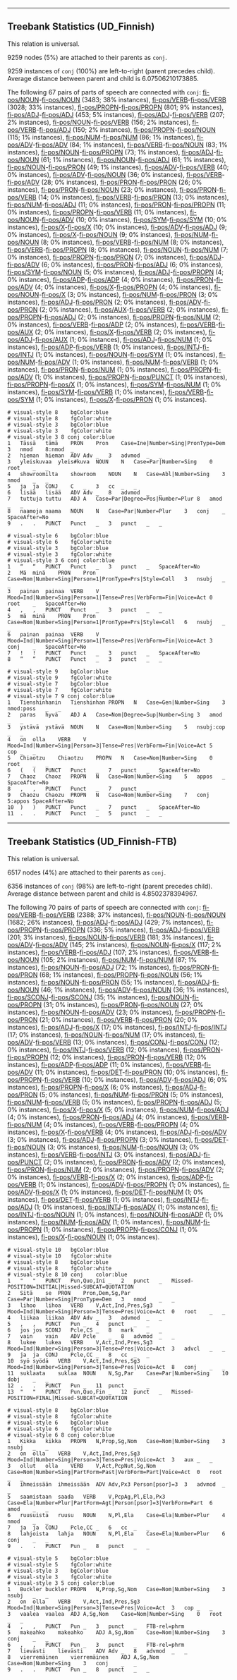 

--------------------------------------------------------------------------------

## Treebank Statistics (UD_Finnish)

This relation is universal.

9259 nodes (5%) are attached to their parents as `conj`.

9259 instances of `conj` (100%) are left-to-right (parent precedes child).
Average distance between parent and child is 6.07506210173885.

The following 67 pairs of parts of speech are connected with `conj`: [fi-pos/NOUN]()-[fi-pos/NOUN]() (3483; 38% instances), [fi-pos/VERB]()-[fi-pos/VERB]() (3028; 33% instances), [fi-pos/PROPN]()-[fi-pos/PROPN]() (801; 9% instances), [fi-pos/ADJ]()-[fi-pos/ADJ]() (453; 5% instances), [fi-pos/ADJ]()-[fi-pos/VERB]() (207; 2% instances), [fi-pos/NOUN]()-[fi-pos/VERB]() (156; 2% instances), [fi-pos/VERB]()-[fi-pos/ADJ]() (150; 2% instances), [fi-pos/PROPN]()-[fi-pos/NOUN]() (115; 1% instances), [fi-pos/NUM]()-[fi-pos/NUM]() (86; 1% instances), [fi-pos/ADV]()-[fi-pos/ADV]() (84; 1% instances), [fi-pos/VERB]()-[fi-pos/NOUN]() (83; 1% instances), [fi-pos/NOUN]()-[fi-pos/PROPN]() (73; 1% instances), [fi-pos/ADJ]()-[fi-pos/NOUN]() (61; 1% instances), [fi-pos/NOUN]()-[fi-pos/ADJ]() (61; 1% instances), [fi-pos/NOUN]()-[fi-pos/PRON]() (49; 1% instances), [fi-pos/ADV]()-[fi-pos/VERB]() (40; 0% instances), [fi-pos/ADV]()-[fi-pos/NOUN]() (36; 0% instances), [fi-pos/VERB]()-[fi-pos/ADV]() (28; 0% instances), [fi-pos/PRON]()-[fi-pos/PRON]() (26; 0% instances), [fi-pos/PRON]()-[fi-pos/NOUN]() (23; 0% instances), [fi-pos/PRON]()-[fi-pos/VERB]() (14; 0% instances), [fi-pos/VERB]()-[fi-pos/PRON]() (13; 0% instances), [fi-pos/NUM]()-[fi-pos/ADJ]() (11; 0% instances), [fi-pos/PRON]()-[fi-pos/PROPN]() (11; 0% instances), [fi-pos/PROPN]()-[fi-pos/VERB]() (11; 0% instances), [fi-pos/NOUN]()-[fi-pos/ADV]() (10; 0% instances), [fi-pos/SYM]()-[fi-pos/SYM]() (10; 0% instances), [fi-pos/X]()-[fi-pos/X]() (10; 0% instances), [fi-pos/ADV]()-[fi-pos/ADJ]() (9; 0% instances), [fi-pos/X]()-[fi-pos/NOUN]() (9; 0% instances), [fi-pos/NUM]()-[fi-pos/NOUN]() (8; 0% instances), [fi-pos/VERB]()-[fi-pos/NUM]() (8; 0% instances), [fi-pos/VERB]()-[fi-pos/PROPN]() (8; 0% instances), [fi-pos/NOUN]()-[fi-pos/NUM]() (7; 0% instances), [fi-pos/PROPN]()-[fi-pos/PRON]() (7; 0% instances), [fi-pos/ADJ]()-[fi-pos/ADV]() (6; 0% instances), [fi-pos/PRON]()-[fi-pos/ADJ]() (6; 0% instances), [fi-pos/SYM]()-[fi-pos/NOUN]() (5; 0% instances), [fi-pos/ADJ]()-[fi-pos/PROPN]() (4; 0% instances), [fi-pos/ADP]()-[fi-pos/ADP]() (4; 0% instances), [fi-pos/PRON]()-[fi-pos/ADV]() (4; 0% instances), [fi-pos/X]()-[fi-pos/PROPN]() (4; 0% instances), [fi-pos/NOUN]()-[fi-pos/X]() (3; 0% instances), [fi-pos/NUM]()-[fi-pos/PRON]() (3; 0% instances), [fi-pos/ADJ]()-[fi-pos/PRON]() (2; 0% instances), [fi-pos/ADV]()-[fi-pos/PRON]() (2; 0% instances), [fi-pos/AUX]()-[fi-pos/VERB]() (2; 0% instances), [fi-pos/PROPN]()-[fi-pos/ADJ]() (2; 0% instances), [fi-pos/PROPN]()-[fi-pos/NUM]() (2; 0% instances), [fi-pos/VERB]()-[fi-pos/ADP]() (2; 0% instances), [fi-pos/VERB]()-[fi-pos/AUX]() (2; 0% instances), [fi-pos/X]()-[fi-pos/VERB]() (2; 0% instances), [fi-pos/ADJ]()-[fi-pos/AUX]() (1; 0% instances), [fi-pos/ADJ]()-[fi-pos/NUM]() (1; 0% instances), [fi-pos/ADP]()-[fi-pos/VERB]() (1; 0% instances), [fi-pos/INTJ]()-[fi-pos/INTJ]() (1; 0% instances), [fi-pos/NOUN]()-[fi-pos/SYM]() (1; 0% instances), [fi-pos/NUM]()-[fi-pos/ADV]() (1; 0% instances), [fi-pos/NUM]()-[fi-pos/VERB]() (1; 0% instances), [fi-pos/PRON]()-[fi-pos/NUM]() (1; 0% instances), [fi-pos/PROPN]()-[fi-pos/ADV]() (1; 0% instances), [fi-pos/PROPN]()-[fi-pos/PUNCT]() (1; 0% instances), [fi-pos/PROPN]()-[fi-pos/X]() (1; 0% instances), [fi-pos/SYM]()-[fi-pos/NUM]() (1; 0% instances), [fi-pos/SYM]()-[fi-pos/VERB]() (1; 0% instances), [fi-pos/VERB]()-[fi-pos/SYM]() (1; 0% instances), [fi-pos/X]()-[fi-pos/PRON]() (1; 0% instances).


~~~ conllu
# visual-style 8	bgColor:blue
# visual-style 8	fgColor:white
# visual-style 3	bgColor:blue
# visual-style 3	fgColor:white
# visual-style 3 8 conj	color:blue
1	Tässä	tämä	PRON	Pron	Case=Ine|Number=Sing|PronType=Dem	3	nmod	8:nmod	_
2	hieman	hieman	ADV	Adv	_	3	advmod	_	_
3	yleiskuvaa	yleis#kuva	NOUN	N	Case=Par|Number=Sing	0	root	_	_
4	showroomilta	showroom	NOUN	N	Case=Abl|Number=Sing	3	nmod	_	_
5	ja	ja	CONJ	C	_	3	cc	_	_
6	lisää	lisää	ADV	Adv	_	8	advmod	_	_
7	tuttuja	tuttu	ADJ	A	Case=Par|Degree=Pos|Number=Plur	8	amod	_	_
8	naamoja	naama	NOUN	N	Case=Par|Number=Plur	3	conj	_	SpaceAfter=No
9	.	.	PUNCT	Punct	_	3	punct	_	_

~~~


~~~ conllu
# visual-style 6	bgColor:blue
# visual-style 6	fgColor:white
# visual-style 3	bgColor:blue
# visual-style 3	fgColor:white
# visual-style 3 6 conj	color:blue
1	“	“	PUNCT	Punct	_	3	punct	_	SpaceAfter=No
2	Mä	minä	PRON	Pron	Case=Nom|Number=Sing|Person=1|PronType=Prs|Style=Coll	3	nsubj	_	_
3	painan	painaa	VERB	V	Mood=Ind|Number=Sing|Person=1|Tense=Pres|VerbForm=Fin|Voice=Act	0	root	_	SpaceAfter=No
4	,	,	PUNCT	Punct	_	3	punct	_	_
5	mä	minä	PRON	Pron	Case=Nom|Number=Sing|Person=1|PronType=Prs|Style=Coll	6	nsubj	_	_
6	painan	painaa	VERB	V	Mood=Ind|Number=Sing|Person=1|Tense=Pres|VerbForm=Fin|Voice=Act	3	conj	_	SpaceAfter=No
7	!	!	PUNCT	Punct	_	3	punct	_	SpaceAfter=No
8	”	”	PUNCT	Punct	_	3	punct	_	_

~~~


~~~ conllu
# visual-style 9	bgColor:blue
# visual-style 9	fgColor:white
# visual-style 7	bgColor:blue
# visual-style 7	fgColor:white
# visual-style 7 9 conj	color:blue
1	Tienshinhanin	Tienshinhan	PROPN	N	Case=Gen|Number=Sing	3	nmod:poss	_	_
2	paras	hyvä	ADJ	A	Case=Nom|Degree=Sup|Number=Sing	3	amod	_	_
3	ystävä	ystävä	NOUN	N	Case=Nom|Number=Sing	5	nsubj:cop	_	_
4	on	olla	VERB	V	Mood=Ind|Number=Sing|Person=3|Tense=Pres|VerbForm=Fin|Voice=Act	5	cop	_	_
5	Chiaotzu	Chiaotzu	PROPN	N	Case=Nom|Number=Sing	0	root	_	_
6	(	(	PUNCT	Punct	_	7	punct	_	SpaceAfter=No
7	Chaoz	Chaoz	PROPN	N	Case=Nom|Number=Sing	5	appos	_	SpaceAfter=No
8	,	,	PUNCT	Punct	_	7	punct	_	_
9	Chaozu	Chaozu	PROPN	N	Case=Nom|Number=Sing	7	conj	5:appos	SpaceAfter=No
10	)	)	PUNCT	Punct	_	7	punct	_	SpaceAfter=No
11	.	.	PUNCT	Punct	_	5	punct	_	_

~~~




--------------------------------------------------------------------------------

## Treebank Statistics (UD_Finnish-FTB)

This relation is universal.

6517 nodes (4%) are attached to their parents as `conj`.

6356 instances of `conj` (98%) are left-to-right (parent precedes child).
Average distance between parent and child is 4.8502378394967.

The following 70 pairs of parts of speech are connected with `conj`: [fi-pos/VERB]()-[fi-pos/VERB]() (2388; 37% instances), [fi-pos/NOUN]()-[fi-pos/NOUN]() (1682; 26% instances), [fi-pos/ADJ]()-[fi-pos/ADJ]() (429; 7% instances), [fi-pos/PROPN]()-[fi-pos/PROPN]() (336; 5% instances), [fi-pos/ADJ]()-[fi-pos/VERB]() (201; 3% instances), [fi-pos/NOUN]()-[fi-pos/VERB]() (181; 3% instances), [fi-pos/ADV]()-[fi-pos/ADV]() (145; 2% instances), [fi-pos/NOUN]()-[fi-pos/X]() (117; 2% instances), [fi-pos/VERB]()-[fi-pos/ADJ]() (107; 2% instances), [fi-pos/VERB]()-[fi-pos/NOUN]() (105; 2% instances), [fi-pos/NUM]()-[fi-pos/NUM]() (87; 1% instances), [fi-pos/NOUN]()-[fi-pos/ADJ]() (72; 1% instances), [fi-pos/PRON]()-[fi-pos/PRON]() (68; 1% instances), [fi-pos/PROPN]()-[fi-pos/NOUN]() (56; 1% instances), [fi-pos/NOUN]()-[fi-pos/PRON]() (55; 1% instances), [fi-pos/ADJ]()-[fi-pos/NOUN]() (46; 1% instances), [fi-pos/ADV]()-[fi-pos/NOUN]() (36; 1% instances), [fi-pos/SCONJ]()-[fi-pos/SCONJ]() (35; 1% instances), [fi-pos/NOUN]()-[fi-pos/PROPN]() (31; 0% instances), [fi-pos/PRON]()-[fi-pos/NOUN]() (27; 0% instances), [fi-pos/NOUN]()-[fi-pos/ADV]() (23; 0% instances), [fi-pos/PROPN]()-[fi-pos/PRON]() (21; 0% instances), [fi-pos/VERB]()-[fi-pos/PRON]() (20; 0% instances), [fi-pos/ADJ]()-[fi-pos/X]() (17; 0% instances), [fi-pos/INTJ]()-[fi-pos/INTJ]() (17; 0% instances), [fi-pos/NOUN]()-[fi-pos/NUM]() (17; 0% instances), [fi-pos/ADV]()-[fi-pos/VERB]() (13; 0% instances), [fi-pos/CONJ]()-[fi-pos/CONJ]() (12; 0% instances), [fi-pos/INTJ]()-[fi-pos/VERB]() (12; 0% instances), [fi-pos/PRON]()-[fi-pos/PROPN]() (12; 0% instances), [fi-pos/PRON]()-[fi-pos/VERB]() (12; 0% instances), [fi-pos/ADP]()-[fi-pos/ADP]() (11; 0% instances), [fi-pos/VERB]()-[fi-pos/ADV]() (11; 0% instances), [fi-pos/DET]()-[fi-pos/PRON]() (10; 0% instances), [fi-pos/PROPN]()-[fi-pos/VERB]() (10; 0% instances), [fi-pos/ADV]()-[fi-pos/ADJ]() (6; 0% instances), [fi-pos/PROPN]()-[fi-pos/X]() (6; 0% instances), [fi-pos/ADJ]()-[fi-pos/PRON]() (5; 0% instances), [fi-pos/NUM]()-[fi-pos/PRON]() (5; 0% instances), [fi-pos/NUM]()-[fi-pos/VERB]() (5; 0% instances), [fi-pos/PROPN]()-[fi-pos/ADJ]() (5; 0% instances), [fi-pos/X]()-[fi-pos/X]() (5; 0% instances), [fi-pos/NUM]()-[fi-pos/ADJ]() (4; 0% instances), [fi-pos/PRON]()-[fi-pos/ADJ]() (4; 0% instances), [fi-pos/VERB]()-[fi-pos/NUM]() (4; 0% instances), [fi-pos/VERB]()-[fi-pos/PROPN]() (4; 0% instances), [fi-pos/X]()-[fi-pos/VERB]() (4; 0% instances), [fi-pos/ADJ]()-[fi-pos/ADV]() (3; 0% instances), [fi-pos/ADJ]()-[fi-pos/PROPN]() (3; 0% instances), [fi-pos/DET]()-[fi-pos/NOUN]() (3; 0% instances), [fi-pos/NUM]()-[fi-pos/NOUN]() (3; 0% instances), [fi-pos/VERB]()-[fi-pos/INTJ]() (3; 0% instances), [fi-pos/ADJ]()-[fi-pos/PUNCT]() (2; 0% instances), [fi-pos/PRON]()-[fi-pos/ADV]() (2; 0% instances), [fi-pos/PRON]()-[fi-pos/NUM]() (2; 0% instances), [fi-pos/PROPN]()-[fi-pos/ADV]() (2; 0% instances), [fi-pos/VERB]()-[fi-pos/X]() (2; 0% instances), [fi-pos/ADP]()-[fi-pos/VERB]() (1; 0% instances), [fi-pos/ADV]()-[fi-pos/PROPN]() (1; 0% instances), [fi-pos/ADV]()-[fi-pos/X]() (1; 0% instances), [fi-pos/DET]()-[fi-pos/NUM]() (1; 0% instances), [fi-pos/DET]()-[fi-pos/VERB]() (1; 0% instances), [fi-pos/INTJ]()-[fi-pos/ADJ]() (1; 0% instances), [fi-pos/INTJ]()-[fi-pos/ADV]() (1; 0% instances), [fi-pos/INTJ]()-[fi-pos/NOUN]() (1; 0% instances), [fi-pos/NOUN]()-[fi-pos/ADP]() (1; 0% instances), [fi-pos/NUM]()-[fi-pos/ADV]() (1; 0% instances), [fi-pos/NUM]()-[fi-pos/PROPN]() (1; 0% instances), [fi-pos/PROPN]()-[fi-pos/CONJ]() (1; 0% instances), [fi-pos/X]()-[fi-pos/NOUN]() (1; 0% instances).


~~~ conllu
# visual-style 10	bgColor:blue
# visual-style 10	fgColor:white
# visual-style 8	bgColor:blue
# visual-style 8	fgColor:white
# visual-style 8 10 conj	color:blue
1	"	"	PUNCT	Pun,Quo,Ini	_	2	punct	_	Missed-POSITION=INITIAL|Missed-SUBCAT=QUOTATION
2	Sitä	se	PRON	Pron,Dem,Sg,Par	Case=Par|Number=Sing|PronType=Dem	3	nmod	_	_
3	lihoo	lihoa	VERB	V,Act,Ind,Pres,Sg3	Mood=Ind|Number=Sing|Person=3|Tense=Pres|Voice=Act	0	root	_	_
4	liikaa	liikaa	ADV	Adv	_	3	advmod	_	_
5	,	,	PUNCT	Pun	_	4	punct	_	_
6	jos	jos	SCONJ	Pcle,CS	_	8	mark	_	_
7	vain	vain	ADV	Pcle	_	8	advmod	_	_
8	lukee	lukea	VERB	V,Act,Ind,Pres,Sg3	Mood=Ind|Number=Sing|Person=3|Tense=Pres|Voice=Act	3	advcl	_	_
9	ja	ja	CONJ	Pcle,CC	_	8	cc	_	_
10	syö	syödä	VERB	V,Act,Ind,Pres,Sg3	Mood=Ind|Number=Sing|Person=3|Tense=Pres|Voice=Act	8	conj	_	_
11	suklaata	suklaa	NOUN	N,Sg,Par	Case=Par|Number=Sing	10	dobj	_	_
12	.	.	PUNCT	Pun	_	11	punct	_	_
13	"	"	PUNCT	Pun,Quo,Fin	_	12	punct	_	Missed-POSITION=FINAL|Missed-SUBCAT=QUOTATION

~~~


~~~ conllu
# visual-style 8	bgColor:blue
# visual-style 8	fgColor:white
# visual-style 6	bgColor:blue
# visual-style 6	fgColor:white
# visual-style 6 8 conj	color:blue
1	Kikka	kikka	PROPN	N,Prop,Sg,Nom	Case=Nom|Number=Sing	3	nsubj	_	_
2	on	olla	VERB	V,Act,Ind,Pres,Sg3	Mood=Ind|Number=Sing|Person=3|Tense=Pres|Voice=Act	3	aux	_	_
3	ollut	olla	VERB	V,Act,PcpNut,Sg,Nom	Case=Nom|Number=Sing|PartForm=Past|VerbForm=Part|Voice=Act	0	root	_	_
4	ihmeissään	ihmeissään	ADV	Adv,Px3	Person[psor]=3	3	advmod	_	_
5	saamistaan	saada	VERB	V,PcpAg,Pl,Ela,Px3	Case=Ela|Number=Plur|PartForm=Agt|Person[psor]=3|VerbForm=Part	6	amod	_	_
6	ruusuista	ruusu	NOUN	N,Pl,Ela	Case=Ela|Number=Plur	4	nmod	_	_
7	ja	ja	CONJ	Pcle,CC	_	6	cc	_	_
8	lahjoista	lahja	NOUN	N,Pl,Ela	Case=Ela|Number=Plur	6	conj	_	_
9	.	.	PUNCT	Pun	_	8	punct	_	_

~~~


~~~ conllu
# visual-style 5	bgColor:blue
# visual-style 5	fgColor:white
# visual-style 3	bgColor:blue
# visual-style 3	fgColor:white
# visual-style 3 5 conj	color:blue
1	Buckler	buckler	PROPN	N,Prop,Sg,Nom	Case=Nom|Number=Sing	3	nsubj	_	_
2	on	olla	VERB	V,Act,Ind,Pres,Sg3	Mood=Ind|Number=Sing|Person=3|Tense=Pres|Voice=Act	3	cop	_	_
3	vaalea	vaalea	ADJ	A,Sg,Nom	Case=Nom|Number=Sing	0	root	_	_
4	,	,	PUNCT	Pun	_	3	punct	_	FTB-rel=phrm
5	makeahko	makeahko	ADJ	A,Sg,Nom	Case=Nom|Number=Sing	3	conj	_	_
6	,	,	PUNCT	Pun	_	3	punct	_	FTB-rel=phrm
7	lievästi	lievästi	ADV	Adv	_	8	advmod	_	_
8	vierremäinen	vierremäinen	ADJ	A,Sg,Nom	Case=Nom|Number=Sing	3	conj	_	_
9	.	.	PUNCT	Pun	_	8	punct	_	_

~~~


